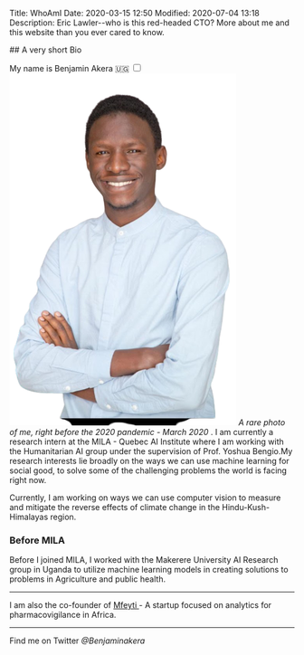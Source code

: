 Title: WhoAmI
Date: 2020-03-15 12:50
Modified: 2020-07-04 13:18
Description: Eric Lawler--who is this red-headed CTO? More about me and this website than you ever cared to know.

<section markdown="1">
## A very short Bio

My name is Benjamin Akera 🇺🇬 <label for="sn-about" class="margin-toggle sidenote-number"></label><input type="checkbox" id="sn-about" class="margin-toggle"> <span class="sidenote"> ![](../images/akera.png) <em> A rare photo of me, right before the 2020 pandemic - March 2020</em></span> . I am currently a research intern at the MILA - Quebec AI Institute where I am working with the Humanitarian AI group under the supervision of Prof. Yoshua Bengio.My research interests lie broadly on the ways we can use machine learning for social good, to solve some of the challenging problems the world is facing right now. 


Currently, I am working on ways we can use computer vision to measure and mitigate the reverse effects of climate change in the Hindu-Kush-Himalayas region. 

### Before MILA

Before I joined MILA, I worked with the Makerere University AI Research group in Uganda to utilize machine learning models in creating solutions to problems in Agriculture and public health.

--- 

I am also the co-founder of <a href="https://mfeyti.com/">Mfeyti </a>- A startup focused on analytics for pharmacovigilance in Africa.

---- 

Find me on Twitter <em>@Benjaminakera</em>

</section>